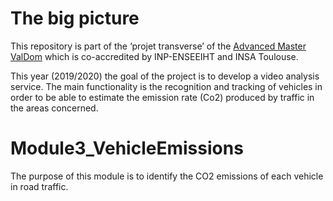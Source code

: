 # The big picture
This repository is part of the ‘projet transverse’ of the [Advanced Master ValDom](http://www.enseeiht.fr/fr/formation/masteres-specialises/valorisation-des-donnees-massives.html) which is co-accredited by INP-ENSEEIHT and INSA Toulouse.

This year (2019/2020) the goal of the project is to develop a video analysis service. The main functionality is the recognition and tracking of vehicles in order to be able to estimate the emission rate (Co2) produced by traffic in the areas concerned.

# Module3_VehicleEmissions
The purpose of this module is to identify the CO2 emissions of each vehicle in road traffic.
